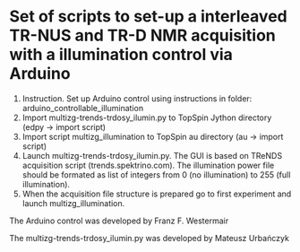 # Set of scripts to set-up a interleaved TR-NUS and TR-D NMR acquisition with a illumination control via Arduino



1. Instruction. Set up Arduino control using instructions in folder: arduino_controllable_illumination
2. Import multizg-trends-trdosy_ilumin.py to TopSpin Jython directory (edpy -> import script) 
3. Import script multizg_illumination to TopSpin au directory (au -> import script)
4. Launch multizg-trends-trdosy_ilumin.py.  The GUI is based on TReNDS acquisition script (trends.spektrino.com). The illumination power file should be formated as list of integers from 0 (no illumination) to 255 (full illumination).
5. When the acquisition file structure is prepared go to first experiment and launch multizg_illumination.



The Arduino control was developed by Franz F. Westermair


The multizg-trends-trdosy_ilumin.py  was developed by Mateusz Urbańczyk
